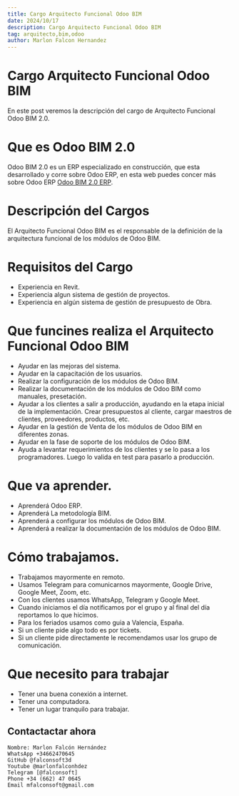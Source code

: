 ```yaml
---
title: Cargo Arquitecto Funcional Odoo BIM
date: 2024/10/17
description: Cargo Arquitecto Funcional Odoo BIM
tag: arquitecto,bim,odoo
author: Marlon Falcon Hernandez
---
```


# Cargo Arquitecto Funcional Odoo BIM
En este post veremos la descripción del cargo de Arquitecto Funcional Odoo BIM 2.0.

# Que es Odoo BIM 2.0
Odoo BIM 2.0 es un ERP especializado en construcción, que esta desarrollado y corre sobre Odoo ERP, en esta web puedes concer más sobre Odoo ERP [Odoo BIM 2.0 ERP](https://www.bim20.com/).


# Descripción del Cargos
El Arquitecto Funcional Odoo BIM es el responsable de la definición de la arquitectura funcional de los módulos de Odoo BIM.

# Requisitos del Cargo
- Experiencia en Revit.
- Experiencia algun sistema de gestión de proyectos.
- Experiencia en algún sistema de gestión de presupuesto de Obra.

# Que funcines realiza el Arquitecto Funcional Odoo BIM
- Ayudar en las mejoras del sistema.
- Ayudar en la capacitación de los usuarios.
- Realizar la configuración de los módulos de Odoo BIM.
- Realizar la documentación de los módulos de Odoo BIM como manuales, presetación.
- Ayudar a los clientes a salir a producción, ayudando en la etapa inicial de la implementación. Crear presupuestos al cliente, cargar maestros de clientes, proveedores, productos, etc.
- Ayudar en la gestión de Venta de los módulos de Odoo BIM en diferentes zonas.
- Ayudar en la fase de soporte de los módulos de Odoo BIM.
- Ayuda a levantar requerimientos de los clientes y se lo pasa a los programadores. Luego lo valida en test para pasarlo a producción.

# Que va aprender.
- Aprenderá Odoo ERP.
- Aprenderá La metodología BIM.
- Aprenderá a configurar los módulos de Odoo BIM.
- Aprenderá a realizar la documentación de los módulos de Odoo BIM.

# Cómo trabajamos.
- Trabajamos mayormente en remoto.
- Usamos Telegram para comunicarnos mayormente, Google Drive, Google Meet, Zoom, etc.
- Con los clientes usamos WhatsApp, Telegram y Google Meet.
- Cuando iniciamos el día notificamos por el grupo y al final del día reportamos lo que hicimos.
- Para los feriados usamos como guia a Valencia, España.
- Si un cliente pide algo todo es por tickets.
- Si un cliente pide directamente le recomendamos usar los grupo de comunicación.

# Que necesito para trabajar
- Tener una buena conexión a internet.
- Tener una computadora.
- Tener un lugar tranquilo para trabajar.

## Contactactar ahora
```
Nombre: Marlon Falcón Hernández
WhatsApp +34662470645
GitHub @falconsoft3d
Youtube @marlonfalconhdez
Telegram [@falconsoft]
Phone +34 (662) 47 0645
Email mfalconsoft@gmail.com
```